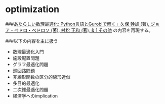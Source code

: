 # optimization

###[あたらしい数理最適化: Python言語とGurobiで解く」久保 幹雄  (著), ジョア・ペドロ・ペドロソ (著), 村松 正和 (著), & 1 その他](http://www.logopt.com/book/gurobi.htm "あたらしい数理最適化")
の内容を再現する。

###以下の内容を主に扱う
- 数理最適化入門
- 施設配置問題
- グラフ最適化問題
- 巡回路問題
- 非線形関数の区分的線形近似
- 多目的最適化
- 二次錐最適化問題
- 経済学へのimplication
